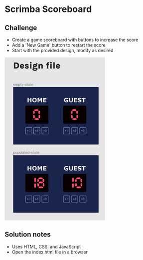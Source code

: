 # Scrimba Scoreboard

## Challenge

- Create a game scoreboard with buttons to increase the score
- Add a 'New Game' button to restart the score
- Start with the provided design, modify as desired

![scrimba_scoreboard_figma_design](scrimba_scoreboard_figma_design.PNG)

## Solution notes

- Uses HTML, CSS, and JavaScript
- Open the index.html file in a browser
